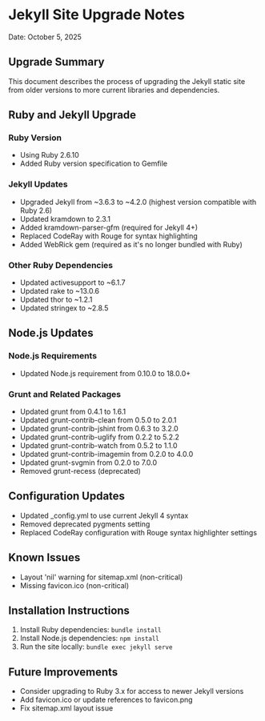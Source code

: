 # Jekyll Site Upgrade Notes

Date: October 5, 2025

## Upgrade Summary

This document describes the process of upgrading the Jekyll static site from older versions to more current libraries and dependencies.

## Ruby and Jekyll Upgrade

### Ruby Version

- Using Ruby 2.6.10
- Added Ruby version specification to Gemfile

### Jekyll Updates

- Upgraded Jekyll from ~3.6.3 to ~4.2.0 (highest version compatible with Ruby 2.6)
- Updated kramdown to 2.3.1
- Added kramdown-parser-gfm (required for Jekyll 4+)
- Replaced CodeRay with Rouge for syntax highlighting
- Added WebRick gem (required as it's no longer bundled with Ruby)

### Other Ruby Dependencies

- Updated activesupport to ~6.1.7
- Updated rake to ~13.0.6
- Updated thor to ~1.2.1
- Updated stringex to ~2.8.5

## Node.js Updates

### Node.js Requirements

- Updated Node.js requirement from 0.10.0 to 18.0.0+

### Grunt and Related Packages

- Updated grunt from 0.4.1 to 1.6.1
- Updated grunt-contrib-clean from 0.5.0 to 2.0.1
- Updated grunt-contrib-jshint from 0.6.3 to 3.2.0
- Updated grunt-contrib-uglify from 0.2.2 to 5.2.2
- Updated grunt-contrib-watch from 0.5.2 to 1.1.0
- Updated grunt-contrib-imagemin from 0.2.0 to 4.0.0
- Updated grunt-svgmin from 0.2.0 to 7.0.0
- Removed grunt-recess (deprecated)

## Configuration Updates

- Updated \_config.yml to use current Jekyll 4 syntax
- Removed deprecated pygments setting
- Replaced CodeRay configuration with Rouge syntax highlighter settings

## Known Issues

- Layout 'nil' warning for sitemap.xml (non-critical)
- Missing favicon.ico (non-critical)

## Installation Instructions

1. Install Ruby dependencies: `bundle install`
2. Install Node.js dependencies: `npm install`
3. Run the site locally: `bundle exec jekyll serve`

## Future Improvements

- Consider upgrading to Ruby 3.x for access to newer Jekyll versions
- Add favicon.ico or update references to favicon.png
- Fix sitemap.xml layout issue
